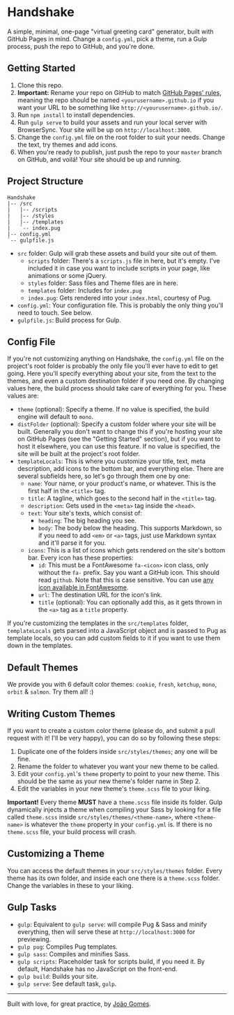 # Handshake

A simple, minimal, one-page "virtual greeting card" generator, built with GitHub Pages in mind. Change a `config.yml`, pick a theme, run a Gulp process, push the repo to GitHub, and you're done.

## Getting Started

1. Clone this repo.
2. **Important:** Rename your repo on GitHub to match [GitHub Pages' rules](https://pages.github.com/), meaning the repo should be named `<yourusername>.github.io` if you want your URL to be something like `http://<yourusername>.github.io/`.
3. Run `npm install` to install dependencies.
4. Run `gulp serve` to build your assets and run your local server with BrowserSync. Your site will be up on `http://localhost:3000`.
5. Change the `config.yml` file on the root folder to suit your needs. Change the text, try themes and add icons.
6. When you're ready to publish, just push the repo to your `master` branch on GitHub, and voilá! Your site should be up and running.

## Project Structure

```
Handshake
|-- /src
|   |-- /scripts
|   |-- /styles
|   |-- /templates
|   `-- index.pug
|-- config.yml
`-- gulpfile.js
```

* `src` folder: Gulp will grab these assets and build your site out of them.
  - `scripts` folder: There's a `scripts.js` file in here, but it's empty. I've included it in case you want to include scripts in your page, like animations or some jQuery.
  - `styles` folder: Sass files and Theme files are in here.
  - `templates` folder: Includes for `index.pug`
  - `index.pug`: Gets rendered into your `index.html`, courtesy of Pug.
* `config.yml`: Your configuration file. This is probably the only thing you'll need to touch. See below.
* `gulpfile.js`: Build process for Gulp.

## Config File

If you're not customizing anything on Handshake, the `config.yml` file on the project's root folder is probably the only file you'll ever have to edit to get going. Here you'll specify everything about your site, from the text to the themes, and even a custom destination folder if you need one. By changing values here, the build process should take care of everything for you. These values are:

* `theme` (optional): Specify a theme. If no value is specified, the build engine will default to `mono`.
* `distFolder` (optional): Specify a custom folder where your site will be built. Generally you don't want to change this if you're hosting your site on GitHub Pages (see the "Getting Started" section), but if you want to host it elsewhere, you can use this feature. If no value is specified, the site will be built at the project's root folder.
* `templateLocals`: This is where you customize your title, text, meta description, add icons to the bottom bar, and everything else. There are several subfields here, so let's go through them one by one:
  - `name`: Your name, or your product's name, or whatever. This is the first half in the `<title>` tag.
  - `title`: A tagline, which goes to the second half in the `<title>` tag.
  - `description`: Gets used in the `<meta>` tag inside the `<head>`.
  - `text`: Your site's texts, which consist of:
    - `heading`: The big heading you see.
    - `body`: The body below the heading. This supports Markdown, so if you need to add `<em>` or `<a>` tags, just use Markdown syntax and it'll parse it for you.
  - `icons`: This is a list of icons which gets rendered on the site's bottom bar. Every icon has these properties:
    - `id`: This must be a FontAwesome `fa-<icon>` icon class, only without the `fa-` prefix. Say you want a GitHub icon. This should read `github`. Note that this is case sensitive. You can use [any icon available in FontAwesome](http://fontawesome.io/icons/).
    - `url`: The destination URL for the icon's link.
    - `title` (optional): You can optionally add this, as it gets thrown in the `<a>` tag as a `title` property.

If you're customizing the templates in the `src/templates` folder, `templateLocals` gets parsed into a JavaScript object and is passed to Pug as template locals, so you can add custom fields to it if you want to use them down in the templates.

## Default Themes

We provide you with 6 default color themes: `cookie`, `fresh`, `ketchup`, `mono`, `orbit` & `salmon`. Try them all! :)

## Writing Custom Themes

If you want to create a custom color theme (please do, and submit a pull request with it! I'll be very happy), you can do so by following these steps:

1. Duplicate one of the folders inside `src/styles/themes`; any one will be fine.
2. Rename the folder to whatever you want your new theme to be called.
3. Edit your `config.yml`'s `theme` property to point to your new theme. This should be the same as your new theme's folder name in Step 2.
4. Edit the variables in your new theme's `theme.scss` file to your liking.

**Important!** Every theme **MUST** have a `theme.scss` file inside its folder. Gulp dynamically injects a theme when compiling your Sass by looking for a file called `theme.scss` inside `src/styles/themes/<theme-name>`, where `<theme-name>` is whatever the `theme` property in your `config.yml` is. If there is no `theme.scss` file, your build process will crash.

## Customizing a Theme

You can access the default themes in your `src/styles/themes` folder. Every theme has its own folder, and inside each one there is a `theme.scss` folder. Change the variables in these to your liking.

## Gulp Tasks

* `gulp`: Equivalent to `gulp serve`: will compile Pug & Sass and minify everything, then will serve these at `http://localhost:3000` for previewing.
* `gulp pug`: Compiles Pug templates.
* `gulp sass`: Compiles and minifies Sass.
* `gulp scripts`: Placeholder task for scripts build, if you need it. By default, Handshake has no JavaScript on the front-end.
* `gulp build`: Builds your site.
* `gulp serve`: See default task, `gulp`.

---
Built with love, for great practice, by [João Gomes](http://www.twitter.com/joaobelve).

